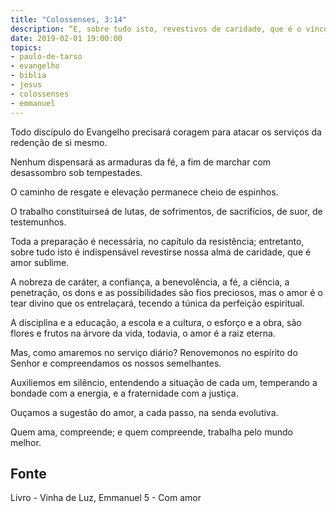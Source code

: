 ```yaml
---
title: "Colossenses, 3:14"
description: “E, sobre tudo isto, revesti­vos de caridade, que é o vínculo da perfeição.” - Paulo
date: 2019-02-01 19:00:00
topics: 
- paulo-de-tarso
- evangelho
- biblia
- jesus
- colossenses
- emmanuel
---
```


Todo discípulo do Evangelho precisará coragem para atacar os serviços da
redenção de si mesmo.

Nenhum dispensará as armaduras da fé, a fim de marchar com desassombro
sob tempestades.

O caminho de resgate e elevação permanece cheio de espinhos.

O trabalho constituir­se­á de lutas, de sofrimentos, de sacrifícios, de suor,
de testemunhos.

Toda a preparação é necessária, no capítulo da resistência; entretanto, sobre
tudo isto é indispensável revestir­se nossa alma de caridade, que é amor sublime.

A nobreza de caráter, a confiança, a benevolência, a fé, a ciência, a
penetração, os dons e as possibilidades são fios preciosos, mas o amor é o tear
divino que os entrelaçará, tecendo a túnica da perfeição espiritual.

A disciplina e a educação, a escola e a cultura, o esforço e a obra, são flores
e frutos na árvore da vida, todavia, o amor é a raiz eterna.

Mas, como amaremos no serviço diário?
Renovemo­nos no espírito do Senhor e compreendamos os nossos
semelhantes.

Auxiliemos em silêncio, entendendo a situação de cada um, temperando a
bondade com a energia, e a fraternidade com a justiça.

Ouçamos a sugestão do amor, a cada passo, na senda evolutiva.

Quem ama, compreende; e quem compreende, trabalha pelo mundo melhor.


## Fonte
Livro - Vinha de Luz, Emmanuel
5 - Com amor
